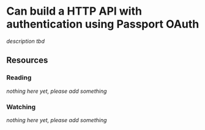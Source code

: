 # Can build a HTTP API with authentication using Passport OAuth
_description tbd_
## Resources
### Reading
_nothing here yet, please add something_
### Watching
_nothing here yet, please add something_
